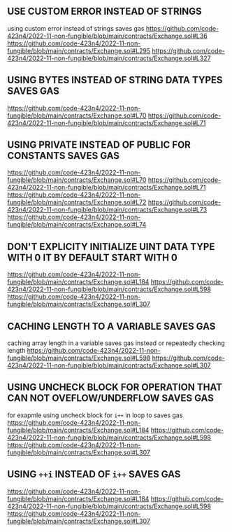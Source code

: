 ## USE CUSTOM ERROR INSTEAD OF STRINGS
using custom error instead of strings saves gas
https://github.com/code-423n4/2022-11-non-fungible/blob/main/contracts/Exchange.sol#L36
https://github.com/code-423n4/2022-11-non-fungible/blob/main/contracts/Exchange.sol#L295
https://github.com/code-423n4/2022-11-non-fungible/blob/main/contracts/Exchange.sol#L327

## USING BYTES INSTEAD OF STRING DATA TYPES SAVES GAS
https://github.com/code-423n4/2022-11-non-fungible/blob/main/contracts/Exchange.sol#L70
https://github.com/code-423n4/2022-11-non-fungible/blob/main/contracts/Exchange.sol#L71

## USING PRIVATE INSTEAD OF PUBLIC FOR CONSTANTS SAVES GAS
https://github.com/code-423n4/2022-11-non-fungible/blob/main/contracts/Exchange.sol#L70
https://github.com/code-423n4/2022-11-non-fungible/blob/main/contracts/Exchange.sol#L71
https://github.com/code-423n4/2022-11-non-fungible/blob/main/contracts/Exchange.sol#L72
https://github.com/code-423n4/2022-11-non-fungible/blob/main/contracts/Exchange.sol#L73
https://github.com/code-423n4/2022-11-non-fungible/blob/main/contracts/Exchange.sol#L74

## DON'T EXPLICITY INITIALIZE UINT DATA TYPE WITH 0 IT BY DEFAULT START WITH 0
https://github.com/code-423n4/2022-11-non-fungible/blob/main/contracts/Exchange.sol#L184
https://github.com/code-423n4/2022-11-non-fungible/blob/main/contracts/Exchange.sol#L598
https://github.com/code-423n4/2022-11-non-fungible/blob/main/contracts/Exchange.sol#L307

## CACHING LENGTH TO A VARIABLE SAVES GAS 
caching array length in a variable saves gas instead or repeatedly checking length
https://github.com/code-423n4/2022-11-non-fungible/blob/main/contracts/Exchange.sol#L598
https://github.com/code-423n4/2022-11-non-fungible/blob/main/contracts/Exchange.sol#L307

## USING UNCHECK BLOCK FOR OPERATION THAT CAN NOT OVEFLOW/UNDERFLOW SAVES GAS
for exapmle using uncheck block for `i++` in loop to saves gas
https://github.com/code-423n4/2022-11-non-fungible/blob/main/contracts/Exchange.sol#L184
https://github.com/code-423n4/2022-11-non-fungible/blob/main/contracts/Exchange.sol#L598
https://github.com/code-423n4/2022-11-non-fungible/blob/main/contracts/Exchange.sol#L307

## USING `++i` INSTEAD OF `i++` SAVES GAS
https://github.com/code-423n4/2022-11-non-fungible/blob/main/contracts/Exchange.sol#L184
https://github.com/code-423n4/2022-11-non-fungible/blob/main/contracts/Exchange.sol#L598
https://github.com/code-423n4/2022-11-non-fungible/blob/main/contracts/Exchange.sol#L307
